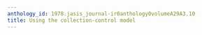 ```yaml
---
anthology_id: 1978.jasis_journal-ir0anthology0volumeA29A3.10
title: Using the collection-control model
---
```

